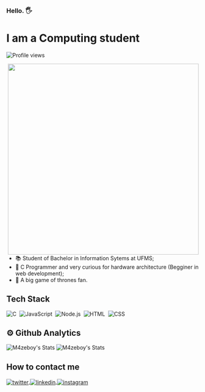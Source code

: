 <h3 align="left">Hello. 🖐</h3>

<h1 align="left"> I am a Computing student </h1>
<p align="left"> <img src="https://komarev.com/ghpvc/?username=m4zeboy&color=yellow" alt="Profile views" /> </p>
<img src="https://raw.githubusercontent.com/gist/m4zeboy/cff38957fc5bd75f6688bc007c270ed0/raw/206ddeaf0865d41da480db590bb313500239f020/githubcard.svg" align="right" height="500">

- 📚 Student of Bachelor in Information Sytems at UFMS;
- 🌱 C Programmer and very curious for hardware architecture (Begginer in web development);
- 🐺 A big game of thrones fan.

## Tech Stack
![C](https://img.shields.io/badge/-C-05122A?style=flat&logo=C)&nbsp;
![JavaScript](https://img.shields.io/badge/-JavaScript-05122A?style=flat&logo=javascript)&nbsp;
![Node.js](https://img.shields.io/badge/-Node.js-05122A?style=flat&logo=node.js)&nbsp;
![HTML](https://img.shields.io/badge/-HTML-05122A?style=flat&logo=HTML5)&nbsp;
![CSS](https://img.shields.io/badge/-CSS-05122A?style=flat&logo=CSS3&logoColor=1572B6)&nbsp;

## ⚙️ Github Analytics
![M4zeboy's Stats](https://github-readme-stats.vercel.app/api?username=m4zeboy&show_icons=true&theme=blue-green)
![M4zeboy's Stats](https://github-readme-stats.vercel.app/api/top-langs/?username=m4zeboy&theme=blue-green)

## How to contact me
<a href="https://twitter.com/m4zeboy" target="_blank">
  <img align="center" src="https://img.shields.io/badge/-m4zeboy-05122A?style=flat&logo=twitter" alt="twitter"/>  
</a>
<a href="https://linkedin.com/in/moisés-silva-de-azevedo-8b204b1b6" target="_blank">
  <img align="center" src="https://img.shields.io/badge/-moises.silva.azevedo-05122A?style=flat&logo=linkedin" alt="linkedin"/>
</a>
<a href="https://instagram.com/moises.silva.azevedo" target="_blank">
 <img align="center" src="https://img.shields.io/badge/-moises.silva.azevedo-05122A?style=flat&logo=instagram" alt="instagram"/>
</a>
